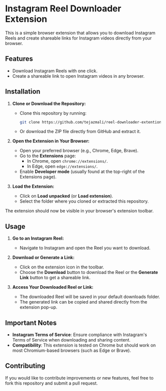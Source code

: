 # Instagram Reel Downloader Extension

This is a simple browser extension that allows you to download Instagram Reels and create shareable links for Instagram videos directly from your browser.

## Features
- Download Instagram Reels with one click.
- Create a shareable link to open Instagram videos in any browser.

## Installation

1. **Clone or Download the Repository:**
   - Clone this repository by running:
     ```bash
     git clone https://github.com/tejazmali/reel-downloader-extention.git
     ```
   - Or download the ZIP file directly from GitHub and extract it.

2. **Open the Extension in Your Browser:**
   - Open your preferred browser (e.g., Chrome, Edge, Brave).
   - Go to the **Extensions** page:
     - In Chrome, open `chrome://extensions/`.
     - In Edge, open `edge://extensions/`.
   - Enable **Developer mode** (usually found at the top-right of the Extensions page).

3. **Load the Extension:**
   - Click on **Load unpacked** (or **Load extension**).
   - Select the folder where you cloned or extracted this repository.

The extension should now be visible in your browser's extension toolbar.

## Usage

1. **Go to an Instagram Reel:**
   - Navigate to Instagram and open the Reel you want to download.

2. **Download or Generate a Link:**
   - Click on the extension icon in the toolbar.
   - Choose the **Download** button to download the Reel or the **Generate Link** button to get a shareable link.

3. **Access Your Downloaded Reel or Link:**
   - The downloaded Reel will be saved in your default downloads folder.
   - The generated link can be copied and shared directly from the extension pop-up.

## Important Notes
- **Instagram Terms of Service**: Ensure compliance with Instagram's Terms of Service when downloading and sharing content.
- **Compatibility**: This extension is tested on Chrome but should work on most Chromium-based browsers (such as Edge or Brave).

## Contributing
If you would like to contribute improvements or new features, feel free to fork this repository and submit a pull request.

